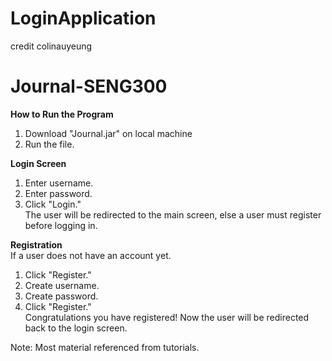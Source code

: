 
# LoginApplication

credit colinauyeung

# Journal-SENG300

**How to Run the Program**
1. Download "Journal.jar" on local machine
2. Run the file.

**Login Screen**
1. Enter username.
2. Enter password.
3. Click "Login."\
The user will be redirected to the main screen, else a user must register before logging in.

**Registration**\
If a user does not have an account yet.
1. Click "Register."
2. Create username.
3. Create password.
4. Click "Register."\
Congratulations you have registered! Now the user will be redirected back to the login screen.

Note: Most material referenced from tutorials.


